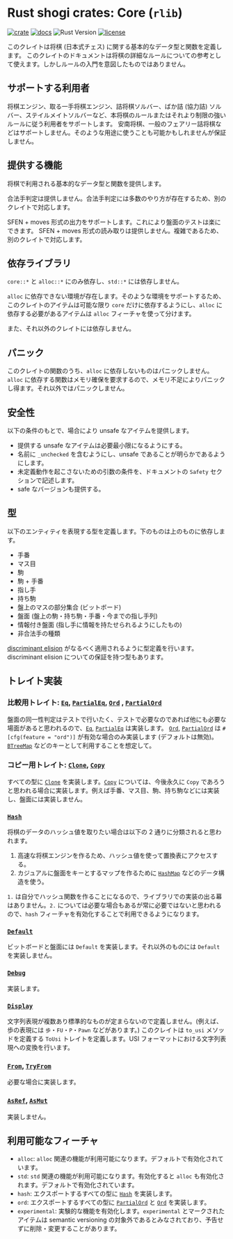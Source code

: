 # Rust shogi crates: Core (`rlib`)
[![crate](https://img.shields.io/crates/v/shogi_core)](https://crates.io/crates/shogi_core)
[![docs](https://docs.rs/shogi_core/badge.svg)](https://docs.rs/shogi_core)
![Rust Version](https://img.shields.io/badge/rustc-1.60+-blue.svg)
[![license](https://img.shields.io/badge/license-MIT-blue.svg)](https://opensource.org/licenses/mit-license.php)

このクレイトは将棋 (日本式チェス) に関する基本的なデータ型と関数を定義します。
このクレイトのドキュメントは将棋の詳細なルールについての参考として使えます。しかしルールの入門を意図したものではありません。

## サポートする利用者
将棋エンジン、取る一手将棋エンジン、詰将棋ソルバー、ばか詰 (協力詰) ソルバー、ステイルメイトソルバーなど、本将棋のルールまたはそれより制限の強いルールに従う利用者をサポートします。
安南将棋、一般のフェアリー詰将棋などはサポートしません。そのような用途に使うことも可能かもしれませんが保証しません。

## 提供する機能
将棋で利用される基本的なデータ型と関数を提供します。

合法手判定は提供しません。合法手判定には多数のやり方が存在するため、別のクレイトで対応します。

SFEN + moves 形式の出力をサポートします。これにより盤面のテストは楽にできます。
SFEN + moves 形式の読み取りは提供しません。複雑であるため、別のクレイトで対応します。

## 依存ライブラリ
`core::*` と `alloc::*` にのみ依存し、`std::*` には依存しません。

`alloc` に依存できない環境が存在します。そのような環境をサポートするため、このクレイトのアイテムは可能な限り `core` だけに依存するようにし、`alloc` に依存する必要があるアイテムは `alloc` フィーチャを使って分けます。

また、それ以外のクレイトには依存しません。

## パニック
このクレイトの関数のうち、`alloc` に依存しないものはパニックしません。
`alloc` に依存する関数はメモリ確保を要求するので、メモリ不足によりパニックし得ます。それ以外ではパニックしません。

## 安全性
以下の条件のもとで、場合により unsafe なアイテムを提供します。

- 提供する unsafe なアイテムは必要最小限になるようにする。
- 名前に `_unchecked` を含むようにし、unsafe であることが明らかであるようにします。
- 未定義動作を起こさないための引数の条件を、ドキュメントの `Safety` セクションで記述します。
- safe なバージョンも提供する。

## 型
以下のエンティティを表現する型を定義します。下のものは上のものに依存します。
- 手番
- マス目
- 駒
- 駒 + 手番
- 指し手
- 持ち駒
- 盤上のマスの部分集合 (ビットボード)
- 盤面 (盤上の駒・持ち駒・手番・今までの指し手列)
- 情報付き盤面 (指し手に情報を持たせられるようにしたもの)
- 非合法手の種類

[discriminant elision](https://rust-lang.github.io/unsafe-code-guidelines/layout/enums.html#discriminant-elision-on-option-like-enums) がなるべく適用されるように型定義を行います。discriminant elision についての保証を持つ型もあります。

## トレイト実装
### 比較用トレイト: [`Eq`], [`PartialEq`], [`Ord`] , [`PartialOrd`]
盤面の同一性判定はテストで行いたく、テストで必要なのであれば他にも必要な場面があると思われるので、[`Eq`], [`PartialEq`] は実装します。
[`Ord`], [`PartialOrd`] は `#[cfg(feature = "ord")]` が有効な場合のみ実装します (デフォルトは無効)。[`BTreeMap`] などのキーとして利用することを想定して。

[`Eq`]: https://doc.rust-lang.org/core/cmp/trait.Eq.html
[`PartialEq`]: https://doc.rust-lang.org/core/cmp/trait.PartialEq.html
[`Ord`]: https://doc.rust-lang.org/core/cmp/trait.Ord.html
[`PartialOrd`]: https://doc.rust-lang.org/core/cmp/trait.PartialOrd.html
[`BTreeMap`]: https://doc.rust-lang.org/alloc/collections/btree_map/struct.BTreeMap.html

### コピー用トレイト: [`Clone`], [`Copy`]
すべての型に [`Clone`] を実装します。[`Copy`] については、今後永久に `Copy` であろうと思われる場合に実装します。例えば手番、マス目、駒、持ち駒などには実装し、盤面には実装しません。

[`Clone`]: https://doc.rust-lang.org/core/clone/trait.Clone.html
[`Copy`]: https://doc.rust-lang.org/core/marker/trait.Copy.html

### [`Hash`](https://doc.rust-lang.org/core/hash/trait.Hash.html)
将棋のデータのハッシュ値を取りたい場合は以下の 2 通りに分類されると思われます。
1. 高速な将棋エンジンを作るため、ハッシュ値を使って置換表にアクセスする。
2. カジュアルに盤面をキーとするマップを作るために [`HashMap`](https://doc.rust-lang.org/std/collections/struct.HashMap.html) などのデータ構造を使う。

`1.` は自分でハッシュ関数を作ることになるので、ライブラリでの実装の出る幕はありません。`2.` については必要な場合もあるが常に必要ではないと思われるので、`hash` フィーチャを有効化することで利用できるようになります。

### [`Default`](https://doc.rust-lang.org/core/default/trait.Default.html)
ビットボードと盤面には `Default` を実装します。それ以外のものには `Default` を実装しません。

### [`Debug`](https://doc.rust-lang.org/core/fmt/trait.Debug.html)
実装します。

### [`Display`](https://doc.rust-lang.org/core/fmt/trait.Display.html)
文字列表現が複数あり標準的なものが定まらないので定義しません。(例えば、歩の表現には `歩`・`FU`・`P`・`Pawn` などがあります。)
このクレイトは `to_usi` メソッドを定義する `ToUsi` トレイトを定義します。USI フォーマットにおける文字列表現への変換を行います。

### [`From`](https://doc.rust-lang.org/core/convert/trait.TryFrom.html), [`TryFrom`](https://doc.rust-lang.org/core/convert/trait.TryFrom.html)
必要な場合に実装します。

### [`AsRef`](https://doc.rust-lang.org/core/convert/trait.AsRef.html), [`AsMut`](https://doc.rust-lang.org/core/convert/trait.AsMut.html)
実装しません。

## 利用可能なフィーチャ
- `alloc`: `alloc` 関連の機能が利用可能になります。デフォルトで有効化されています。
- `std`: `std` 関連の機能が利用可能になります。有効化すると `alloc` も有効化されます。デフォルトで有効化されています。
- `hash`: エクスポートするすべての型に [`Hash`](https://doc.rust-lang.org/core/hash/trait.Hash.html) を実装します。
- `ord`: エクスポートするすべての型に [`PartialOrd`](https://doc.rust-lang.org/core/cmp/trait.PartialOrd.html) と [`Ord`](https://doc.rust-lang.org/core/cmp/trait.Ord.html) を実装します。
- `experimental`: 実験的な機能を有効化します。`experimental` とマークされたアイテムは semantic versioning の対象外であるとみなされており、予告せずに削除・変更することがあります。

